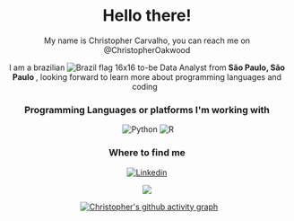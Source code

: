 <div align="center">

<h1 align="center">  Hello there! </h1>


<div align="center"> My name is Christopher Carvalho, you can reach me on @ChristopherOakwood </div>

I am a brazilian ![Brazil flag 16x16](https://user-images.githubusercontent.com/110235306/187130599-b2b8580b-7ae7-40de-a72c-1a2302375d23.png) to-be Data Analyst from <b> São Paulo, São Paulo </b>, looking forward to learn more about programming languages and coding
&nbsp;
<h3 align="center"> Programming Languages or platforms I'm working with </h3>

<img align="center">  ![Python](https://img.shields.io/badge/python-3670A0?style=for-the-badge&logo=python&logoColor=ffdd54) 
![R](https://img.shields.io/badge/r-%23276DC3.svg?style=for-the-badge&logo=r&logoColor=white)
</img>


### Where to find me ###
<a href="https://linkedin.com/in/christopher-carvalho-330685ba/" target="blank"><img align="center" src="https://img.shields.io/badge/LinkedIn-0077B5?style=for-the-badge&logo=linkedin&logoColor=white" alt="Linkedin"/>

<a href="https://github.com/ChristopherOakwood"/> <img src="https://img.shields.io/badge/GitHub-100000?style=for-the-badge&logo=github&logoColor=white"/>
</a> 

&nbsp;
[![Christopher's github activity graph](https://activity-graph.herokuapp.com/graph?username=ChristopherOakwood&theme=xcode)](https://github.com/ashutosh00710/github-readme-activity-graph)

